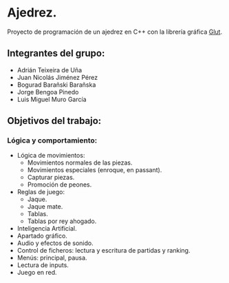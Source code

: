 # Ajedrez.

Proyecto de programación de un ajedrez en C++ con la librería gráfica [Glut](https://www.opengl.org/resources/libraries/glut/glut_downloads.php).

## Integrantes del grupo:
- Adrián Teixeira de Uña
- Juan Nicolás Jiménez Pérez
- Bogurad Barañski Barañska
- Jorge Bengoa Pinedo
- Luis Miguel Muro García

## Objetivos del trabajo:
### Lógica y comportamiento:
- Lógica de movimientos:
    - Movimientos normales de las piezas.
    - Movimientos especiales (enroque, en passant).
    - Capturar piezas.
    - Promoción de peones.
- Reglas de juego:
    - Jaque.
    - Jaque mate.
    - Tablas.
    - Tablas por rey ahogado.
- Inteligencia Artificial.
- Apartado gráfico.
- Audio y efectos de sonido.
- Control de ficheros: lectura y escritura de partidas y ranking.
- Menús: principal, pausa.
- Lectura de inputs.
- Juego en red.


